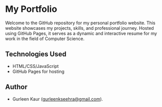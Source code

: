 # My Portfolio

Welcome to the GitHub repository for my personal portfolio website. This website showcases my projects, skills, and professional journey. Hosted using GitHub Pages, it serves as a dynamic and interactive resume for my work in the field of Computer Science.

## Technologies Used

- HTML/CSS/JavaScript
- GitHub Pages for hosting

## Author
- Gurleen Kaur (gurleenkseehra@gmail.com).

